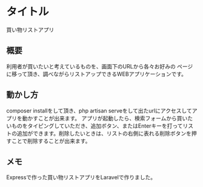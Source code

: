 # タイトル
買い物リストアプリ

## 概要
利用者が買いたいと考えているものを、画面下のURLから各々お好みの
ページに移って頂き、調べながらリストアップできるWEBアプリケーションです。

## 動かし方
composer installをして頂き、php artisan serveをして出たurlにアクセスしてアプリを動かすことが出来ます。
アプリが起動したら、検索フォームから買いたいものをタイピングしていただき、追加ボタン、またはEnterキーを打ってリストの追加ができます。削除したいときは、リストの右側に表れる削除ボタンを押すことで削除することが出来ます。

## メモ
Expressで作った買い物リストアプリをLaravelで作りました。